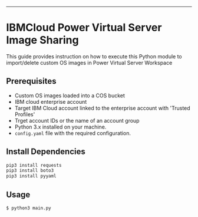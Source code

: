 ---

# IBMCloud Power Virtual Server Image Sharing

This guide provides instruction on how to execute this Python module to import/delete custom OS images in Power Virtual Server Workspace

## Prerequisites

- Custom OS images loaded into a COS bucket
- IBM cloud enterprise account
- Target IBM Cloud account linked to the enterprise account with 'Trusted Profiles'
- Trget account IDs or the name of an account group
- Python 3.x installed on your machine.
- `config.yaml` file with the required configuration.

## Install Dependencies

```bash
pip3 install requests
pip3 install boto3
pip3 install pyyaml
```

## Usage

```bash
$ python3 main.py
```
